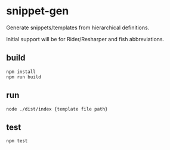 # snippet-gen
Generate snippets/templates from hierarchical definitions.

Initial support will be for Rider/Resharper and fish abbreviations.

## build
```
npm install
npm run build
```

## run
```
node ./dist/index {template file path}
```

## test
```
npm test
```
